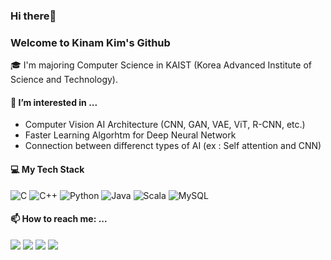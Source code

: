 ### Hi there👋
### Welcome to Kinam Kim's Github

<!--
**KKN18/KKN18** is a ✨ _special_ ✨ repository because its `README.md` (this file) appears on your GitHub profile.

Here are some ideas to get you started:

- 🔭 I’m currently working on 
- 🌱 I’m currently learning ...
- 👯 I’m looking to collaborate on ...
- 🤔 I’m looking for help with ...
- 💬 Ask me about ...
- 📫 How to reach me: ...
- 😄 Pronouns: ...
- ⚡ Fun fact: ...
-->
:mortar_board: I'm majoring Computer Science in KAIST (Korea Advanced Institute of Science and Technology).

#### 🌱 I’m interested in ...
- Computer Vision AI Architecture (CNN, GAN, VAE, ViT, R-CNN, etc.)
- Faster Learning Algorhtm for Deep Neural Network
- Connection between differenct types of AI (ex : Self attention and CNN)

#### :computer: My Tech Stack
![C](https://img.shields.io/badge/c-%2300599C.svg?style=for-the-badge&logo=c&logoColor=white)
![C++](https://img.shields.io/badge/c++-%2300599C.svg?style=for-the-badge&logo=c%2B%2B&logoColor=white)
![Python](https://img.shields.io/badge/python-3670A0?style=for-the-badge&logo=python&logoColor=ffdd54)
![Java](https://img.shields.io/badge/java-%23ED8B00.svg?style=for-the-badge&logo=java&logoColor=white)
![Scala](https://img.shields.io/badge/scala-%23DC322F.svg?style=for-the-badge&logo=scala&logoColor=white)
![MySQL](https://img.shields.io/badge/mysql-%2300f.svg?style=for-the-badge&logo=mysql&logoColor=white)
 
#### 📫 How to reach me: ...
<a href="https://velog.io/@roqkfwk7lnam"><img src="https://img.shields.io/badge/Tech%20Blog-11B48A?style=for-the-badge&logo=Vimeo&logoColor=white&link=https://velog.io/@roqkfwk7lnam"/></a>
<a href="mailto:kimkinam111868@gmail.com"><img src="https://img.shields.io/badge/Gmail-d14836?style=for-the-badge&logo=Gmail&logoColor=white&link=kimkinam111868@gmail.com"/></a>
<a href="https://www.instagram.com/_7lnam_b/"><img src="https://img.shields.io/badge/Instagram-E4405F?style=for-the-badge&logo=Instagram&logoColor=white&link=https://www.instagram.com/_7lnam_b/"/></a>
<a href="https://www.facebook.com/profile.php?id=100007740605202"><img src="https://img.shields.io/badge/Facebook-%231877F2.svg?style=for-the-badge&logo=Facebook&logoColor=white&link=https://www.facebook.com/profile.php?id=100007740605202"/></a>
